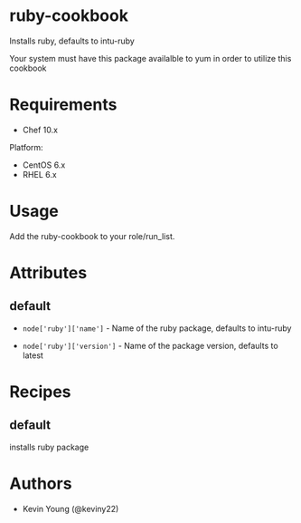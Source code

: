 # ruby-cookbook
Installs ruby, defaults to intu-ruby 

Your system must have this package availalble to yum in order to utilize this cookbook

# Requirements
* Chef 10.x

Platform:
* CentOS 6.x
* RHEL 6.x

# Usage
Add the ruby-cookbook to your role/run_list.

# Attributes
## default
* ```node['ruby']['name']``` - Name of the ruby package, defaults to intu-ruby

* ```node['ruby']['version']``` - Name of the package version, defaults to latest

# Recipes
## default
installs ruby package

# Authors
* Kevin Young (@keviny22)
